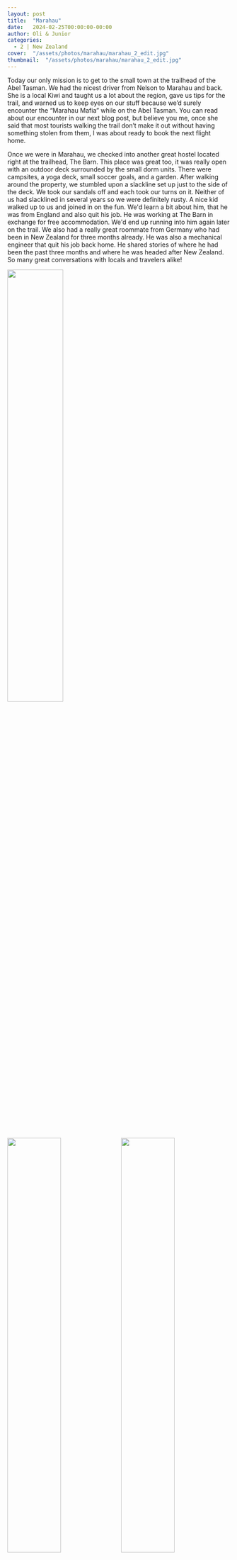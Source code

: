 ```yaml
---
layout: post
title:  "Marahau"
date:   2024-02-25T00:00:00-00:00
author: Oli & Junior
categories:
  - 2 | New Zealand
cover:  "/assets/photos/marahau/marahau_2_edit.jpg"
thumbnail:  "/assets/photos/marahau/marahau_2_edit.jpg"
---
```


Today our only mission is to get to the small town at the trailhead of the Abel Tasman. We had the nicest driver from Nelson to Marahau and back. She is a local Kiwi and taught us a lot about the region, gave us tips for the trail, and warned us to keep eyes on our stuff because we’d surely encounter the “Marahau Mafia” while on the Abel Tasman. You can read about our encounter in our next blog post, but believe you me, once she said that most tourists walking the trail don’t make it out without having something stolen from them, I was about ready to book the next flight home.

Once we were in Marahau, we checked into another great hostel located right at the trailhead, The Barn. This place was great too, it was really open with an outdoor deck surrounded by the small dorm units. There were campsites, a yoga deck, small soccer goals, and a garden. After walking around the property, we stumbled upon a slackline set up just to the side of the deck. We took our sandals off and each took our turns on it. Neither of us had slacklined in several years so we were definitely rusty. A nice kid walked up to us and joined in on the fun. We'd learn a bit about him, that he was from England and also quit his job. He was working at The Barn in exchange for free accommodation. We'd end up running into him again later on the trail. We also had a really great roommate from Germany who had been in New Zealand for three months already. He was also a mechanical engineer that quit his job back home. He shared stories of where he had been the past three months and where he was headed after New Zealand. So many great conversations with locals and travelers alike!

<img src="/assets/photos/marahau/marahau_1.jpg" style="width:50%; margin-bottom:10px">
<div float="left">
  <img src="/assets/photos/marahau/marahau_2.jpg" style="float:left; width:49%; margin-bottom:10px" />
  <img src="/assets/photos/marahau/marahau_3.jpg" style="float:right; width:49%; margin-bottom:10px" />
</div>

<div float="left">
  <img src="/assets/photos/marahau/marahau_4.jpg" style="float:left; width:49%; margin-bottom:10px" />
  <img src="/assets/photos/marahau/marahau_5.jpg" style="float:right; width:49%; margin-bottom:10px" />
</div>

<p style="text-align: center;">We drove by hop farms in the small town of Motueka. Oli used Motueka hops in her juicy double IPA beer recipe at LA Ale Works!</p>

<p style="text-align: center;"><strong>ES:</strong> Pasamos por granjas de lúpulo en el pequeño pueblo de Motueka. ¡Oli usó lúpulo Motueka en su jugosa receta de cerveza doble IPA en LA Ale Works!</p>


<br clear="all" />

__Español__

Hoy nuestra única misión es llegar al pequeño pueblo al comienzo del sendero Abel Tasman. Tuvimos el mejor conductor de Nelson a Marahau y viceversa. Ella es una kiwi local y nos enseñó mucho sobre la región, nos dio consejos para el sendero y nos advirtió que estuviéramos atentos a nuestras cosas porque seguramente nos encontraríamos con la "Mafia Marahau" mientras estuviéramos en Abel Tasman. Puedes leer sobre nuestro encuentro en nuestra próxima publicación de blog, pero créeme, una vez que dijo que la mayoría de los turistas que recorren el sendero no logran salir sin que les roben algo, estaba a punto de reservar el próximo vuelo a casa.

Una vez que estuvimos en Marahau, nos registramos en otro gran albergue ubicado justo al comienzo del sendero, The Barn. Este lugar también era genial, estaba realmente abierto con una terraza al aire libre rodeada por pequeños dormitorios. Había sitios para acampar, una plataforma para practicar yoga, pequeñas porterías de fútbol y un jardín. Después de caminar por la propiedad, nos topamos con un slackline colocado justo al costado de la plataforma. Nos quitamos las sandalias y cada uno se las puso por turnos. Ninguno de nosotros había practicado slackline en varios años, así que definitivamente estábamos oxidados. Un niño agradable se acercó a nosotros y se unió a la diversión. Sabríamos un poco sobre él, que era de Inglaterra y que también dejaría su trabajo. Estaba trabajando en The Barn a cambio de alojamiento gratuito. Terminaríamos encontrándonos con él nuevamente más adelante en el camino. También teníamos un compañero de cuarto realmente genial de Alemania que ya llevaba tres meses en Nueva Zelanda. También era ingeniero mecánico y dejó su trabajo en casa. Compartió historias sobre dónde había estado los últimos tres meses y hacia dónde se dirigía después de Nueva Zelanda. ¡Tantas conversaciones geniales con lugareños y viajeros por igual!
